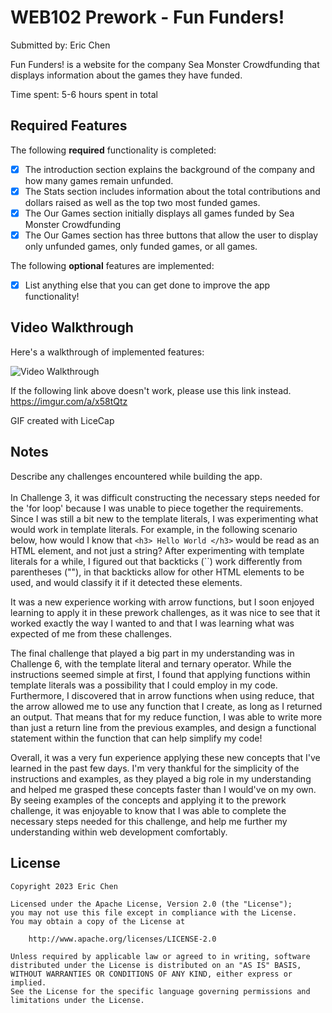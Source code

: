 # WEB102 Prework - Fun Funders!
Submitted by: Eric Chen

Fun Funders! is a website for the company Sea Monster Crowdfunding that displays information about the games they have funded.

Time spent: 5-6 hours spent in total

## Required Features

The following **required** functionality is completed:

* [x] The introduction section explains the background of the company and how many games remain unfunded.
* [x] The Stats section includes information about the total contributions and dollars raised as well as the top two most funded games.
* [x] The Our Games section initially displays all games funded by Sea Monster Crowdfunding
* [x] The Our Games section has three buttons that allow the user to display only unfunded games, only funded games, or all games.

The following **optional** features are implemented:

* [x] List anything else that you can get done to improve the app functionality!

## Video Walkthrough

Here's a walkthrough of implemented features:

<img src= "https://i.imgur.com/k9xx7EF.mp4" title='Video Walkthrough' width='' alt='Video Walkthrough' />

If the following link above doesn't work, please use this link instead.
https://imgur.com/a/x58tQtz
<!-- Replace this with whatever GIF tool you used! -->
GIF created with LiceCap  
<!-- Recommended tools:
[Kap](https://getkap.co/) for macOS
[ScreenToGif](https://www.screentogif.com/) for Windows
[peek](https://github.com/phw/peek) for Linux. -->

## Notes

Describe any challenges encountered while building the app. <br> <br>
In Challenge 3, it was difficult constructing the necessary steps needed for the 'for loop' because I was unable to piece together the requirements. Since I was still a bit new to the template literals, I was experimenting what would work in template literals. For example, in the following scenario below, how would I know that `<h3> Hello World </h3>` would be read as an HTML element, and not just a string? After experimenting with template literals for a while, I figured out that backticks (``) work differently from parentheses (""), in that backticks allow for other HTML elements to be used, and would classify it if it detected these elements.

It was a new experience working with arrow functions, but I soon enjoyed learning to apply it in these prework challenges, as it was nice to see that it worked exactly the way I wanted to and that I was learning what was expected of me from these challenges.

The final challenge that played a big part in my understanding was in Challenge 6, with the template literal and ternary operator. While the instructions seemed simple at first, I found that applying functions within template literals was a possibility that I could employ in my code. Furthermore, I discovered that in arrow functions when using reduce, that the arrow allowed me to use any function that I create, as long as I returned an output. That means that for my reduce function, I was able to write more than just a return line from the previous examples, and design a functional statement within the function that can help simplify my code!

Overall, it was a very fun experience applying these new concepts that I've learned in the past few days. I'm very thankful for the simplicity of the instructions and examples, as they played a big role in my understanding and helped me grasped these concepts faster than I would've on my own. By seeing examples of the concepts and applying it to the prework challenge, it was enjoyable to know that I was able to complete the necessary steps needed for this challenge, and help me further my understanding within web development comfortably.




## License

    Copyright 2023 Eric Chen

    Licensed under the Apache License, Version 2.0 (the "License");
    you may not use this file except in compliance with the License.
    You may obtain a copy of the License at

        http://www.apache.org/licenses/LICENSE-2.0

    Unless required by applicable law or agreed to in writing, software
    distributed under the License is distributed on an "AS IS" BASIS,
    WITHOUT WARRANTIES OR CONDITIONS OF ANY KIND, either express or implied.
    See the License for the specific language governing permissions and
    limitations under the License.
